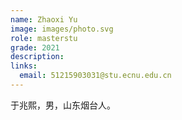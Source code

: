 ```yaml
---
name: Zhaoxi Yu
image: images/photo.svg
role: masterstu
grade: 2021
description: 
links:
  email: 51215903031@stu.ecnu.edu.cn
---
```


于兆熙，男，山东烟台人。
